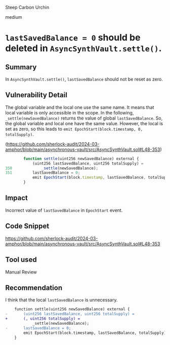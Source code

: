 Steep Carbon Urchin

medium

# `lastSavedBalance = 0` should be deleted in `AsyncSynthVault.settle()`.

## Summary

In `AsyncSynthVault.settle()`, `lastSavedBalance` should not be reset as zero.

## Vulnerability Detail

The global variable and the local one use the same name. It means that local variable is only accessible in the scope. 
In the following, `_settle(newSavedBalance)` returns the value of global `lastSavedBalance`. So, the global variable and local one have the same value. However, the local is set as zero, so this leads to `emit EpochStart(block.timestamp, 0, totalSupply)`.

(https://github.com/sherlock-audit/2024-03-amphor/blob/main/asynchronous-vault/src/AsyncSynthVault.sol#L48-353)

```javascript
        function settle(uint256 newSavedBalance) external {
            (uint256 lastSavedBalance, uint256 totalSupply) =
350             _settle(newSavedBalance);
351         lastSavedBalance = 0;
            emit EpochStart(block.timestamp, lastSavedBalance, totalSupply);
        }
```

## Impact

Incorrect value of `lastSavedBalance` in `EpochStart` event.

## Code Snippet

https://github.com/sherlock-audit/2024-03-amphor/blob/main/asynchronous-vault/src/AsyncSynthVault.sol#L48-353

## Tool used

Manual Review

## Recommendation

I think that the local `lastSavedBalance` is unnecessary.

```diff
    function settle(uint256 newSavedBalance) external {
-       (uint256 lastSavedBalance, uint256 totalSupply) =
+       (, uint256 totalSupply) =
            _settle(newSavedBalance);
-       lastSavedBalance = 0;
        emit EpochStart(block.timestamp, lastSavedBalance, totalSupply);
    }
```